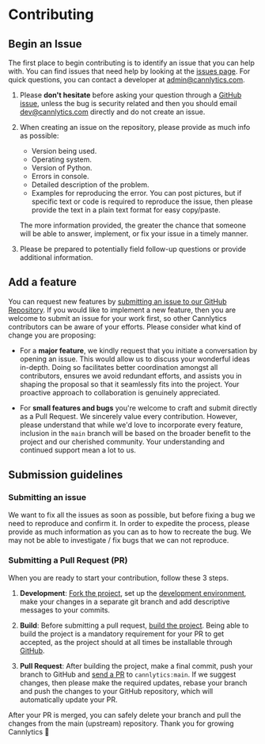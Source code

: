 <!-- | Cannlytics SOP-0011 |  |
|---------------------|--|
| Title | Contributing |
| Version | 1.0.0 |
| Created At | 2023-07-18 |
| Updated At | 2023-07-18 |
| Review Period | Annual |
| Last Review | 2023-07-18 |
| Author | Keegan Skeate, Founder |
| Approved by | Keegan Skeate, Founder |
| Status | Active | -->

# Contributing

<!-- ## Become a Sponsor

Open source projects take time and money. Help support the project by becoming a sponsor. You can add your support at
any tier you feel comfortable with. No amount is too little. We also accept one time contributions via PayPal.

[:octicons-mark-github-16: GitHub Sponsors](https://github.com/sponsors/cannlytics){: .md-button .md-button--primary }
[:fontawesome-brands-paypal: PayPal](https://www.paypal.me/cannlytics){ .md-button} -->

## Begin an Issue

The first place to begin contributing is to identify an issue that you can help with. You can find issues that need help by looking at the [issues page](https://github.com/cannlytics/cannlytics/issues). For quick questions, you can contact a developer at <admin@cannlytics.com>.

1. Please **don't hesitate** before asking your question through a [GitHub issue](https://github.com/cannlytics/cannlytics/issues), unless the bug is security related and then you should email <dev@cannlytics.com> directly and do not create an issue.

2. When creating an issue on the repository, please provide as much info as possible:

    - Version being used.
    - Operating system.
    - Version of Python.
    - Errors in console.
    - Detailed description of the problem.
    - Examples for reproducing the error.  You can post pictures, but if specific text or code is required to reproduce
      the issue, then please provide the text in a plain text format for easy copy/paste.

    The more information provided, the greater the chance that someone will be able to answer, implement, or fix your issue in a timely manner.

3. Please be prepared to potentially field follow-up questions or provide additional information.
<!-- 
## Reviewing Code

You are welcome to take part in reviewing pull requests and/or reviewing direct commits. Please feel free to make suggestions to improve the code and discuss
solutions to overcome weaknesses in the software.

## Answering Questions Asked in Issues

When you are answering questions put forward in issues, indicate that you have seen the questions and give a minimal description of how you may begin to answer the question. Then, follow up with a thorough answer to the question or request more information if needed. Feel free to share your experience to help others out.

## Pull Requests

Pull requests are welcome, and a great way to help fix bugs and add new features. If you are interested in directly
contributing to the code base, then please see the [development guide](/about/dev/development/) for more information on the environment and process.

## Documentation Improvements

A ton of time has been spent not only creating and supporting this tool and related extensions, but also spent making
this documentation. If you want a good place to contribute, then you are welcome to help improve the documentation. The [development guide](/about/dev/development/) has more details about improving the documentation. -->

<!-- ### Have a question or problem?

For quick questions there's no need to open an issue as you can reach us at <dev@cannlytics.com>. -->

## Add a feature

You can request new features by [submitting an issue to our GitHub Repository](https://github.com/cannlytics/cannlytics/issues).
If you would like to implement a new feature, then you are welcome to submit an issue for your work first, so other Cannlytics contributors can be aware of your efforts. Please consider what kind of change you are proposing:

* For a **major feature**, we kindly request that you initiate a conversation by opening an issue. This would allow us to discuss your wonderful ideas in-depth. Doing so facilitates better coordination amongst all contributors, ensures we avoid redundant efforts, and assists you in shaping the proposal so that it seamlessly fits into the project. Your proactive approach to collaboration is genuinely appreciated.

* For **small features and bugs** you're welcome to craft and submit directly as a Pull Request. We sincerely value every contribution. However, please understand that while we'd love to incorporate every feature, inclusion in the `main` branch will be based on the broader benefit to the project and our cherished community. Your understanding and continued support mean a lot to us.

## Submission guidelines

### Submitting an issue

We want to fix all the issues as soon as possible, but before fixing a bug we
need to reproduce and confirm it. In order to expedite the process, please provide as much information as you can as to how to recreate the bug. We may not be able to investigate / fix bugs that we can not reproduce.

### Submitting a Pull Request (PR)

When you are ready to start your contribution, follow these 3 steps.

1. **Development**: [Fork the project](https://docs.github.com/en/github/getting-started-with-github/quickstart/fork-a-repo), set up the [development environment](/about/dev/development/),
  make your changes in a separate git branch and add descriptive messages to
  your commits.

2. **Build**: Before submitting a pull request, [build the project](./publishing.md). Being able to build the project is
  a mandatory requirement for your PR to get accepted, as the project should at
  all times be installable through [GitHub](https://github.com/cannlytics/cannlytics).

3. **Pull Request**: After building the project, make a final commit, push
  your branch to GitHub and [send a PR](https://docs.github.com/en/github/collaborating-with-pull-requests/proposing-changes-to-your-work-with-pull-requests/creating-a-pull-request) to `cannlytics:main`. If we
  suggest changes, then please make the required updates, rebase your branch and push the
  changes to your GitHub repository, which will automatically update your PR.

After your PR is merged, you can safely delete your branch and pull the changes
from the main (upstream) repository. Thank you for growing Cannlytics 🌱
